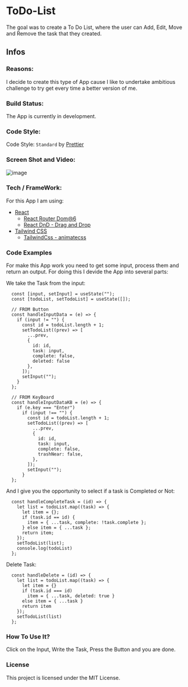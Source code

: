 # ToDo-List

The goal was to create a To Do List, where the user can Add, Edit, Move and Remove the task that they created.

## Infos

### Reasons:

I decide to create this type of App cause I like to undertake ambitious challenge to try get every time a better version of me.

### Build Status:

The App is currently in development.

### Code Style:

Code Style: `Standard` by [Prettier](https://prettier.io/)

### Screen Shot and Video:

![image](https://user-images.githubusercontent.com/83871565/216817886-f6138651-f0ab-4bfd-9685-e7bd3bfb84b2.png)

### Tech / FrameWork:

For this App I am using:

- [React](https://en.reactjs.org/)
  - [React Router Dom@6](https://reactrouter.com/en/main)
  - [React DnD - Drag and Drop](https://react-dnd.github.io/react-dnd/about)
- [Tailwind CSS](https://tailwindcss.com/)
  - [TailwindCss - animatecss](https://www.npmjs.com/package/tailwindcss-animatecss?activeTab=readme)


### Code Examples

For make this App work you need to get some input, process them and return an output. For doing this I devide the App into several parts:

We take the Task from the input:
```
  const [input, setInput] = useState("");
  const [todoList, setTodoList] = useState([]);
  
  // FROM Button
  const handleInputData = (e) => {
    if (input != "") {
      const id = todoList.length + 1;
      setTodoList((prev) => [
        ...prev,
        {
          id: id,
          task: input,
          complete: false,
          deleted: false
        },
      ]);
      setInput("");
    }
  };
  
  // FROM KeyBoard
  const handleInputDataKB = (e) => {
    if (e.key === "Enter")
      if (input !== "") {
        const id = todoList.length + 1;
        setTodoList((prev) => [
          ...prev,
          {
            id: id,
            task: input,
            complete: false,
            trashNear: false,
          },
        ]);
        setInput("");
      }
  };
```

And I give you the opportunity to select if a task is Completed or Not:

```
  const handleCompleteTask = (id) => {
    let list = todoList.map((task) => {
      let item = {};
      if (task.id == id) {
        item = { ...task, complete: !task.complete };
      } else item = { ...task };
      return item;
    });
    setTodoList(list);
    console.log(todoList)
  };
```

Delete Task:

```
  const handleDelete = (id) => {
    let list = todoList.map((task) => {
      let item = {}
      if (task.id === id)
        item = { ...task, deleted: true }
      else item = { ...task }
      return item
    });
    setTodoList(list)
  };
```

### How To Use It?

Click on the Input, Write the Task, Press the Button and you are done.

### License

This project is licensed under the MIT License.
